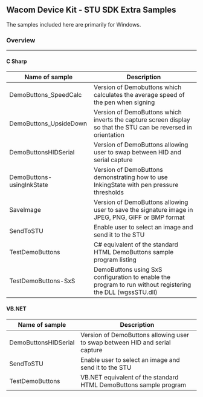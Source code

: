 
## Wacom Device Kit - STU SDK Extra Samples

The samples included here are primarily for Windows.

### Overview
---

#### C Sharp

|   Name of sample                | Description                                                                                                    |
|---------------------------------|----------------------------------------------------------------------------------------------------------------|
| DemoButtons_SpeedCalc           | Version of Demobuttons which calculates the average speed of the pen when signing                              |
| DemoButtons_UpsideDown          | Version of DemoButtons which inverts the capture screen display so that the STU can be reversed in orientation |
| DemoButtonsHIDSerial            | Version of DemoButtons allowing user to swap between HID and serial capture                                    |
| DemoButtons-usingInkState       | Version of DemoButtons demonstrating how to use InkingState with pen pressure thresholds                       |
| SaveImage                       | Version of DemoButtons allowing user to save the signature image in JPEG, PNG, GIFF or BMP format              |
| SendToSTU                       | Enable user to select an image and send it to the STU                                                          |
| TestDemoButtons                 | C# equivalent of the standard HTML DemoButtons sample program listing                                          |
| TestDemoButtons-SxS             | DemoButtons using SxS configuration to enable the program to run without registering the DLL (wgssSTU.dll)     |

#### VB.NET

|   Name of sample                | Description                                                                                                    |
|---------------------------------|-----------------------------------------------------------------------------|
| DemoButtonsHIDSerial            | Version of DemoButtons allowing user to swap between HID and serial capture |
| SendToSTU                       | Enable user to select an image and send it to the STU                       |
| TestDemoButtons                 | VB.NET equivalent of the standard HTML DemoButtons sample program           |

